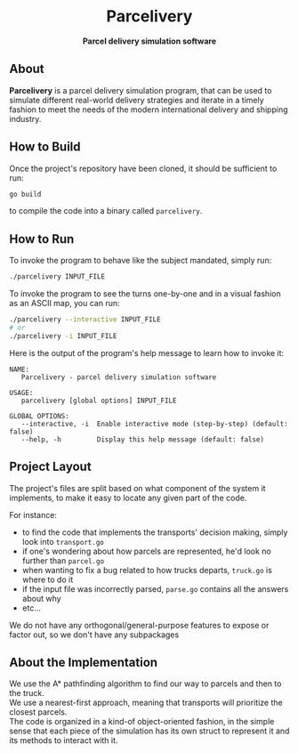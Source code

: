<div align=center><h1>Parcelivery</h1></div>
<div align=center><strong>Parcel delivery simulation software</strong></div>

## About

**Parcelivery** is a parcel delivery simulation program, that can be used to simulate different real-world delivery strategies and iterate in a timely fashion to meet the needs of the modern international delivery and shipping industry.

## How to Build

Once the project's repository have been cloned, it should be sufficient to run:

```bash
go build
```

to compile the code into a binary called `parcelivery`.

## How to Run

To invoke the program to behave like the subject mandated, simply run:

```bash
./parcelivery INPUT_FILE
```

To invoke the program to see the turns one-by-one and in a visual fashion as an ASCII map, you can run:

```bash
./parcelivery --interactive INPUT_FILE
# or
./parcelivery -i INPUT_FILE
```

Here is the output of the program's help message to learn how to invoke it:

```plain
NAME:
   Parcelivery - parcel delivery simulation software

USAGE:
   parcelivery [global options] INPUT_FILE

GLOBAL OPTIONS:
   --interactive, -i  Enable interactive mode (step-by-step) (default: false)
   --help, -h         Display this help message (default: false)
```

## Project Layout

The project's files are split based on what component of the system it implements, to make it easy to locate any given part of the code.

For instance:

- to find the code that implements the transports' decision making, simply look into `transport.go`
- if one's wondering about how parcels are represented, he'd look no further than `parcel.go`
- when wanting to fix a bug related to how trucks departs, `truck.go` is where to do it
- if the input file was incorrectly parsed, `parse.go` contains all the answers about why
- etc...

We do not have any orthogonal/general-purpose features to expose or factor out, so we don't have any subpackages

## About the Implementation

We use the A* pathfinding algorithm to find our way to parcels and then to the truck.  
We use a nearest-first approach, meaning that transports will prioritize the closest parcels.  
The code is organized in a kind-of object-oriented fashion, in the simple sense that each piece of the simulation has its own struct to represent it and its methods to interact with it.  
